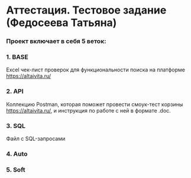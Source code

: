 # Аттестация. Тестовое задание (Федосеева Татьяна) 
###  Проект включает в себя 5 веток: 
### 1. BASE
   Excel чек-лист проверок для функциональности поиска на платформе https://altaivita.ru/
### 2. API
   Коллекцию Postman, которая поможет провести смоук-тест корзины https://altaivita.ru/, и инструкция по работе с ней в формате .doc.
### 3. SQL
   Файл с SQL-запросами 
### 4. Auto 

### 5. Soft 

   

   
